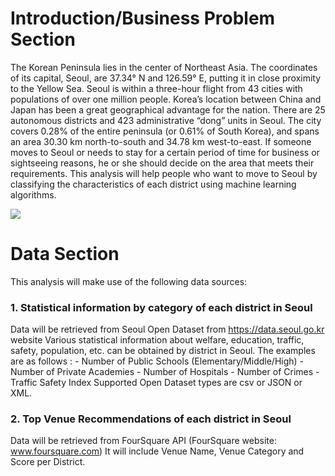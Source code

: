 
# Introduction/Business Problem Section

The Korean Peninsula lies in the center of Northeast Asia. The coordinates of its capital, Seoul, are 37.34° N and 126.59° E, putting it in close proximity to the Yellow Sea. Seoul is within a three-hour flight from 43 cities with populations of over one million people. Korea’s location between China and Japan has been a great geographical advantage for the nation. 
There are 25 autonomous districts and 423 administrative “dong” units in Seoul. The city covers 0.28% of the entire peninsula (or 0.61% of South Korea), and spans an area 30.30 km north-to-south and 34.78 km west-to-east.
If someone moves to Seoul or needs to stay for a certain period of time for business or sightseeing reasons, he or she should decide on the area that meets their requirements.
This analysis will help people who want to move to Seoul by classifying the characteristics of each district using machine learning algorithms.

<img src=http://english.seoul.go.kr/wp-content/uploads/2018/07/01Seoul-Views_01Meaning-of-Seoul_04mapsize.jpg>

# Data Section

This analysis will make use of the following data sources:

### 1. Statistical information by category of each district in Seoul
   Data will be retrieved from Seoul Open Dataset from https://data.seoul.go.kr website
   Various statistical information about welfare, education, traffic, safety, population, etc. can be obtained by district in Seoul.
   The examples are as follows :
      - Number of Public Schools (Elementary/Middle/High)
      - Number of Private Academies
      - Number of Hospitals
      - Number of Crimes
      - Traffic Safety Index
   Supported Open Dataset types are csv or JSON or XML. 
   
### 2. Top Venue Recommendations of each district in Seoul
   Data will be retrieved from FourSquare API (FourSquare website: www.foursquare.com)
   It will include Venue Name, Venue Category and Score per District. 
